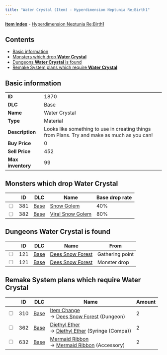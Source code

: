 ```yaml
---
title: "Water Crystal (Item) - Hyperdimension Neptunia Re;Birth1"
---
```


[**Item Index**](/neptunia/rb1/item/index.html) - [Hyperdimension Neptunia Re;Birth1](/neptunia/rb1)

## Contents

- [Basic information](#basic-information)
- [Monsters which drop **Water Crystal**](#monsters-which-drop-water-crystal)
- [Dungeons **Water Crystal** is found](#dungeons-water-crystal-is-found)
- [Remake System plans which require **Water Crystal**](#remake-system-plans-which-require-water-crystal)

## Basic information

|   |   |
| -- | -- |
| **ID** | 1870 |
| **DLC** | [Base](/neptunia/rb1/dlc/1-base.html) |
| **Name** | Water Crystal |
| **Type** | Material |
| **Description** | Looks like something to use in creating things from Plans. Try and make as much as you can! |
| **Buy Price** | 0 |
| **Sell Price** | 452 |
| **Max inventory** | 99 |

## Monsters which drop **Water Crystal**

|    | ID | DLC | Name | Base drop rate |
| -- | -- | --- | ---- | -------------- |
| <input type="checkbox" id="rb1-monster-1-381" class="trackbox" /> | 381 | [Base](/neptunia/rb1/dlc/1-base.html) | [Snow Golem](/neptunia/rb1/monster/1-381-snow-golem.html) | 40% |
| <input type="checkbox" id="rb1-monster-1-382" class="trackbox" /> | 382 | [Base](/neptunia/rb1/dlc/1-base.html) | [Viral Snow Golem](/neptunia/rb1/monster/1-382-viral-snow-golem.html) | 80% |

## Dungeons **Water Crystal** is found

|    | ID | DLC | Name | From |
| -- | -- | --- | ---- | ---- |
| <input type="checkbox" id="rb1-dungeon-1-121" class="trackbox" /> | 121 | [Base](/neptunia/rb1/dlc/1-base.html) | [Dees Snow Forest](/neptunia/rb1/dungeon/1-121-dees-snow-forest.html) | Gathering point |
| <input type="checkbox" id="rb1-dungeon-1-121" class="trackbox" /> | 121 | [Base](/neptunia/rb1/dlc/1-base.html) | [Dees Snow Forest](/neptunia/rb1/dungeon/1-121-dees-snow-forest.html) | Monster drop |

## Remake System plans which require **Water Crystal**

|    | ID | DLC | Name | Amount |
| -- | -- | --- | ---- | ------ |
| <input type="checkbox" id="rb1-remake-1-310" class="trackbox" /> | 310 | [Base](/neptunia/rb1/dlc/1-base.html) | [Item Change](/neptunia/rb1/remake/1-310-item-change.html)<br />→ [Dees Snow Forest](/neptunia/rb1/dungeon/1-121-dees-snow-forest.html) (Dungeon) | 2 |
| <input type="checkbox" id="rb1-remake-1-362" class="trackbox" /> | 362 | [Base](/neptunia/rb1/dlc/1-base.html) | [Diethyl Ether](/neptunia/rb1/remake/1-362-diethyl-ether.html)<br />→ [Diethyl Ether](/neptunia/rb1/item/1-2340-diethyl-ether.html) (Syringe (Compa)) | 2 |
| <input type="checkbox" id="rb1-remake-1-632" class="trackbox" /> | 632 | [Base](/neptunia/rb1/dlc/1-base.html) | [Mermaid Ribbon](/neptunia/rb1/remake/1-632-mermaid-ribbon.html)<br />→ [Mermaid Ribbon](/neptunia/rb1/item/1-3246-mermaid-ribbon.html) (Accessory) | 2 |